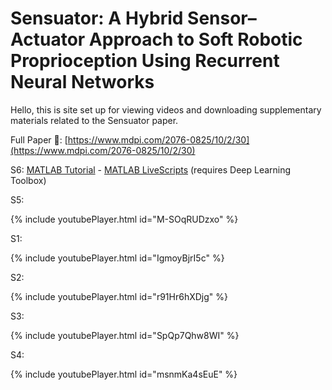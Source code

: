 # Sensuator: A Hybrid Sensor–Actuator Approach to Soft Robotic Proprioception Using Recurrent Neural Networks

Hello, this is site set up for viewing videos and downloading supplementary materials related to the Sensuator paper.

Full Paper 📝: [https://www.mdpi.com/2076-0825/10/2/30](https://www.mdpi.com/2076-0825/10/2/30)



S6: [MATLAB Tutorial](SensuatorTutorial.html) - [MATLAB LiveScripts](https://github.com/sensuator/sensuator.github.io/tree/main/Tutorial) (requires Deep Learning Toolbox)

S5:

{% include youtubePlayer.html id="M-SOqRUDzxo" %}

S1:

{% include youtubePlayer.html id="IgmoyBjrI5c" %}

S2:

{% include youtubePlayer.html id="r91Hr6hXDjg" %}

S3:

{% include youtubePlayer.html id="SpQp7Qhw8WI" %}

S4:

{% include youtubePlayer.html id="msnmKa4sEuE" %}

